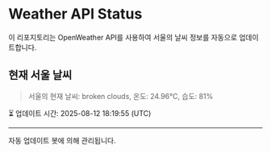 
# Weather API Status

이 리포지토리는 OpenWeather API를 사용하여 서울의 날씨 정보를 자동으로 업데이트합니다.

## 현재 서울 날씨
> 서울의 현재 날씨: broken clouds, 온도: 24.96°C, 습도: 81%

⏳ 업데이트 시간: 2025-08-12 18:19:55 (UTC)

---
자동 업데이트 봇에 의해 관리됩니다.
